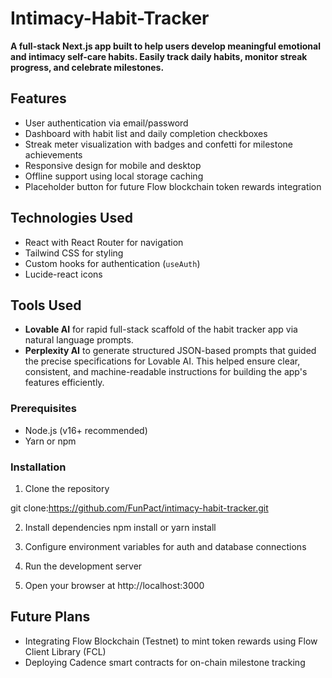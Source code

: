 # Intimacy-Habit-Tracker
**A full-stack Next.js app built to help users develop meaningful emotional and intimacy self-care habits. Easily track daily habits, monitor streak progress, and celebrate milestones.**
## Features
- User authentication via email/password
- Dashboard with habit list and daily completion checkboxes
- Streak meter visualization with badges and confetti for milestone achievements
- Responsive design for mobile and desktop
- Offline support using local storage caching
- Placeholder button for future Flow blockchain token rewards integration
## Technologies Used
- React with React Router for navigation
- Tailwind CSS for styling
- Custom hooks for authentication (`useAuth`)
- Lucide-react icons
## Tools Used
- **Lovable AI** for rapid full-stack scaffold of the habit tracker app via natural language prompts.
- **Perplexity AI** to generate structured JSON-based prompts that guided the precise specifications for Lovable AI. This helped ensure clear, consistent, and machine-readable instructions for building the app's features efficiently.
### Prerequisites
- Node.js (v16+ recommended)
- Yarn or npm
### Installation
1. Clone the repository

git clone:https://github.com/FunPact/intimacy-habit-tracker.git

2. Install dependencies
npm install or yarn install

4. Configure environment variables for auth and database connections

5. Run the development server
   
6. Open your browser at http://localhost:3000

## Future Plans
- Integrating Flow Blockchain (Testnet) to mint token rewards using Flow Client Library (FCL)
- Deploying Cadence smart contracts for on-chain milestone tracking
